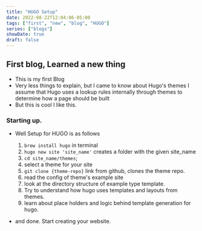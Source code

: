 ```yaml
---
title: "HUGO Setup"
date: 2022-08-22T12:04:06-05:00
tags: ["first", "new", "blog", "HUGO"]
series: ["blogs"]
showDate: true
draft: false
---
```


## First blog, Learned a new thing

- This is my first Blog
- Very less things to explain, but I came to know about Hugo's themes
    I assume that Hugo uses a lookup rules internally through themes to determine how a page should be built
- But this is cool I like this.

### Starting up.

- Well Setup for HUGO is as follows
  1. `brew install hugo` in terminal
  2. `hugo new site 'site_name'` creates a folder with the given site_name
  3. `cd site_name/themes`;
  4. select a theme for your site
  5. `git clone {theme-repo}` link from github, clones the theme repo.
  6. read the config of theme's example site
  7. look at the directory structure of example type template.
  8. Try to understand how hugo uses templates and layouts from themes.
  9. learn about place holders and logic behind template generation for hugo.

- and done. Start creating your website.